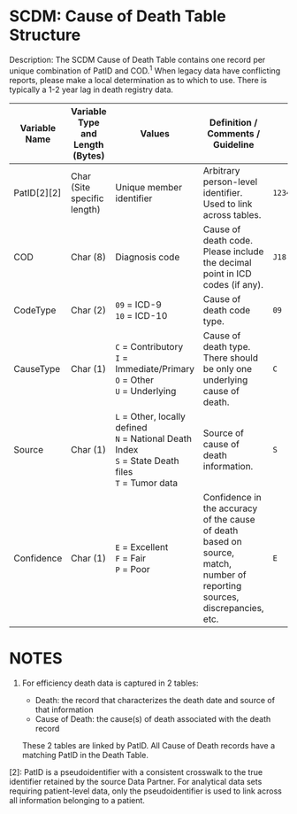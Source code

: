 # SCDM: Cause of Death Table Structure

Description: The SCDM Cause of Death Table contains one record per unique combination of PatID and COD.<sup>1</sup> When legacy data have conflicting reports, please make a local determination as to which to use. There is typically a 1-2 year lag in death registry data.

| Variable Name | Variable Type and Length (Bytes) | Values | Definition / Comments / Guideline | Example |
| --- | --- | --- | --- | --- |
| PatID[2][2] | Char (Site specific length) | Unique member identifier | Arbitrary person-level identifier. Used to link across tables. | `123456789012345` |
| COD | Char (8) | Diagnosis code | Cause of death code. Please include the decimal point in ICD codes (if any). | `J18.0` |
| CodeType | Char (2) | `09` = ICD-9<br>`10` = ICD-10 | Cause of death code type. | `09` |
| CauseType | Char (1) | `C` = Contributory<br>`I` = Immediate/Primary<br>`O` = Other<br>`U` = Underlying | Cause of death type. There should be only one underlying cause of death. | `C` |
| Source | Char (1) | `L` = Other, locally defined<br>`N` = National Death Index<br>`S` = State Death files<br>`T` = Tumor data | Source of cause of death information. | `S` |
| Confidence | Char (1) | `E` = Excellent<br>`F` = Fair<br>`P` = Poor | Confidence in the accuracy of the cause of death based on source, match, number of reporting sources, discrepancies, etc. | `E` |

# NOTES

1. For efficiency death data is captured in 2 tables:
    - Death: the record that characterizes the death date and source of that information
    - Cause of Death: the cause(s) of death associated with the death record

     These 2 tables are linked by PatID. All Cause of Death records have a matching PatID in the Death Table.

[2]: PatID is a pseudoidentifier with a consistent crosswalk to the true identifier retained by the source Data Partner. For analytical data sets requiring patient-level data, only the pseudoidentifier is used to link across all information belonging to a patient.
